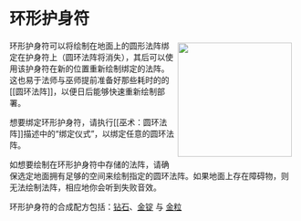 # 环形护身符

<div style="width:500px;">
   <img src="https://github.com/AssassinSEAL/Witchery-Wiki-Translation/blob/master/images/items/circletalisman.png" align="right" width="200" hspace="5" vspace="5" />
   <p>环形护身符可以将绘制在地面上的圆形法阵绑定在护身符上（圆环法阵将消失），其后可以使用该护身符在新的位置重新绘制绑定的法阵。这也易于法师与巫师提前准备好那些耗时的的[[圆环法阵]]，以便日后能够快速重新绘制部署。</p>
   <p>想要绑定环形护身符，请执行[[巫术：圆环法阵]]描述中的“绑定仪式”，以绑定任意的圆环法阵。</p>
   <p>如想要绘制在环形护身符中存储的法阵，请确保选定地面拥有足够的空间来绘制指定的圆环法阵。如果地面上存在障碍物，则无法绘制法阵，相应地你会听到失败音效。</p>
   <p>环形护身符的合成配方包括：<a href="https://minecraft-zh.gamepedia.com/%E9%92%BB%E7%9F%B3">钻石</a>、<a href="https://minecraft-zh.gamepedia.com/%E9%87%91%E9%94%AD">金锭</a> 与 <a href="https://minecraft-zh.gamepedia.com/%E9%87%91%E7%B2%92">金粒</a></p>
</div>
